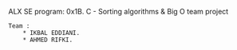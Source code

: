 ALX SE program: 0x1B. C - Sorting algorithms & Big O team project

	Team :
		* IKBAL EDDIANI.
		* AHMED RIFKI.
